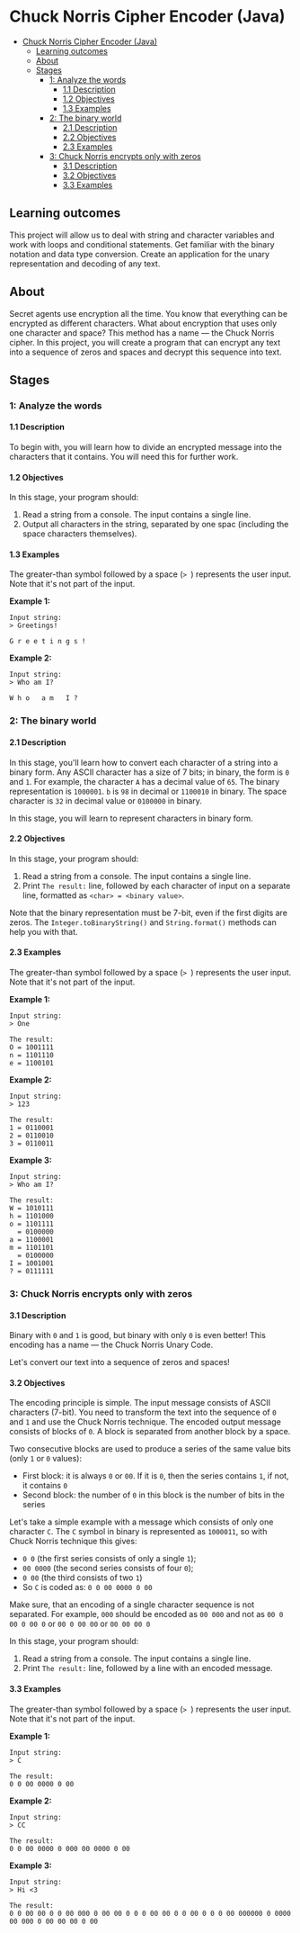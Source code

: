 # Chuck Norris Cipher Encoder (Java)

- [Chuck Norris Cipher Encoder (Java)](#chuck-norris-cipher-encoder-java)
  - [Learning outcomes](#learning-outcomes)
  - [About](#about)
  - [Stages](#stages)
    - [1: Analyze the words](#1-analyze-the-words)
      - [1.1 Description](#11-description)
      - [1.2 Objectives](#12-objectives)
      - [1.3 Examples](#13-examples)
    - [2: The binary world](#2-the-binary-world)
      - [2.1 Description](#21-description)
      - [2.2 Objectives](#22-objectives)
      - [2.3 Examples](#23-examples)
    - [3: Chuck Norris encrypts only with zeros](#3-chuck-norris-encrypts-only-with-zeros)
      - [3.1 Description](#31-description)
      - [3.2 Objectives](#32-objectives)
      - [3.3 Examples](#33-examples)

## Learning outcomes
This project will allow us to deal with string and character variables and work with loops and conditional statements. Get familiar with the binary notation and data type conversion. Create an application for the unary representation and decoding of any text.

## About
Secret agents use encryption all the time. You know that everything can be encrypted as different characters. What about encryption that uses only one character and space? This method has a name — the Chuck Norris cipher. In this project, you will create a program that can encrypt any text into a sequence of zeros and spaces and decrypt this sequence into text.

## Stages
### 1: Analyze the words
#### 1.1 Description
To begin with, you will learn how to divide an encrypted message into the characters that it contains. You will need this for further work.

#### 1.2 Objectives
In this stage, your program should:

1. Read a string from a console. The input contains a single line.
2. Output all characters in the string, separated by one spac (including the space characters themselves).

#### 1.3 Examples
The greater-than symbol followed by a space (`> `) represents the user input. Note that it's not part of the input.

**Example 1:**
```console
Input string:
> Greetings!

G r e e t i n g s !
```

**Example 2:**
```console
Input string:
> Who am I?

W h o   a m   I ?
```

### 2: The binary world
#### 2.1 Description
In this stage, you'll learn how to convert each character of a string into a binary form. Any ASCII character has a size of 7 bits; in binary, the form is `0` and `1`. For example, the character `A` has a decimal value of `65`. The binary representation is `1000001`. `b` is `98` in decimal or `1100010` in binary. The space character is `32` in decimal value or `0100000` in binary.

In this stage, you will learn to represent characters in binary form.

#### 2.2 Objectives
In this stage, your program should:

1. Read a string from a console. The input contains a single line.
2. Print `The result:` line, followed by each character of input on a separate line, formatted as `<char> = <binary value>`.

Note that the binary representation must be 7-bit, even if the first digits are zeros. The `Integer.toBinaryString()` and `String.format()` methods can help you with that.

#### 2.3 Examples
The greater-than symbol followed by a space (`> `) represents the user input. Note that it's not part of the input.

**Example 1:**
```console
Input string:
> One

The result:
O = 1001111
n = 1101110
e = 1100101
```

**Example 2:**
```console
Input string:
> 123

The result:
1 = 0110001
2 = 0110010
3 = 0110011
```

**Example 3:**
```console
Input string:
> Who am I?

The result:
W = 1010111
h = 1101000
o = 1101111
  = 0100000
a = 1100001
m = 1101101
  = 0100000
I = 1001001
? = 0111111
```

### 3: Chuck Norris encrypts only with zeros
#### 3.1 Description
Binary with `0` and `1` is good, but binary with only `0` is even better! This encoding has a name — the Chuck Norris Unary Code.

Let's convert our text into a sequence of zeros and spaces!

#### 3.2 Objectives
The encoding principle is simple. The input message consists of ASCII characters (7-bit). You need to transform the text into the sequence of `0` and `1` and use the Chuck Norris technique. The encoded output message consists of blocks of `0`. A block is separated from another block by a space.

Two consecutive blocks are used to produce a series of the same value bits (only `1` or `0` values):

- First block: it is always `0` or `00`. If it is `0`, then the series contains `1`, if not, it contains `0`
- Second block: the number of `0` in this block is the number of bits in the series

Let's take a simple example with a message which consists of only one character `C`. The `C` symbol in binary is represented as `1000011`, so with Chuck Norris technique this gives:

- `0 0` (the first series consists of only a single `1`);
- `00 0000` (the second series consists of four `0`);
- `0 00` (the third consists of two `1`)
- So `C` is coded as: `0 0 00 0000 0 00`

Make sure, that an encoding of a single character sequence is not separated. For example, `000` should be encoded as `00 000` and not as `00 0 00 0 00 0` or `00 0 00 00` or `00 00 00 0`

In this stage, your program should:

1. Read a string from a console. The input contains a single line.
2. Print `The result:` line, followed by a line with an encoded message.

#### 3.3 Examples
The greater-than symbol followed by a space (`> `) represents the user input. Note that it's not part of the input.

**Example 1:**
```console
Input string:
> C

The result:
0 0 00 0000 0 00
```

**Example 2:**
```console
Input string:
> CC

The result:
0 0 00 0000 0 000 00 0000 0 00
```

**Example 3:**
```console
Input string:
> Hi <3

The result:
0 0 00 00 0 0 00 000 0 00 00 0 0 0 00 00 0 0 00 0 0 0 00 000000 0 0000 00 000 0 00 00 00 0 00
```

